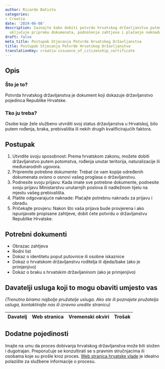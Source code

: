 ```yaml
---
author: Ricardo Batista
categories:
- Croatia
date: '2024-06-08'
description: Saznajte kako dobiti potvrdu hrvatskog državljanstva putem postupka koji
  uključuje pripremu dokumenata, podnošenje zahtjeva i plaćanje naknada.
draft: false
meta_title: Postupak Stjecanja Potvrde Hrvatskog Državljanstva
title: Postupak Stjecanja Potvrde Hrvatskog Državljanstva
translationKey: croatia-issuance_of_citizenship_certificate
---
```



## Opis
### Što je to?
Potvrda hrvatskog državljanstva je dokument koji dokazuje državljanstvo pojedinca Republike Hrvatske.

### Tko ju treba?
Osobe koje žele službeno utvrditi svoj status državljanstva u Hrvatskoj, bilo putem rođenja, braka, prebivališta ili nekih drugih kvalificirajućih faktora.

## Postupak
1. Utvrdite svoju sposobnost: Prema hrvatskom zakonu, možete dobiti državljanstvo putem potomstva, rođenja unutar teritorija, naturalizacije ili međunarodnih ugovora.
2. Pripremite potrebne dokumente: Trebat će vam kopije određenih dokumenata ovisno o osnovi vašeg proglasa o državljanstvu.
3. Podnesite svoju prijavu: Kada imate sve potrebne dokumente, podnesite svoju prijavu Ministarstvu unutarnjih poslova ili nadležnom tijelu na mjestu vašeg prebivališta.
4. Platite odgovarajuće naknade: Plaćajte potrebnu naknadu za prijavu i obradu.
5. Pričekajte provjeru: Nakon što vaša prijava bude provjerena i ako ispunjavate propisane zahtjeve, dobit ćete potvrdu o državljanstvu Republike Hrvatske.

## Potrebni dokumenti
- Obrazac zahtjeva
- Rodni list
- Dokaz o identitetu poput putovnice ili osobne iskaznice
- Dokaz o hrvatskom državljanstvu roditelja ili djeda/bake (ako je primjenjivo)
- Dokaz o braku s hrvatskim državljaninom (ako je primjenjivo)

## Davatelji usluga koji to mogu obaviti umjesto vas

_(Trenutno biramo najbolje pružatelje usluga. Ako ste ili poznajete pružatelja usluga, kontaktirajte nas ili izravno uredite stranicu)_

| Davatelj | Web stranica | Vremenski okviri | Trošak |
| --------------- | --------------- | :-------------: | :-------------: |

## Dodatne pojedinosti
Imajte na umu da proces dobivanja hrvatskog državljanstva može biti složen i dugotrajan. Preporučuje se konzultirati se s pravnim stručnjacima ili osobama koje su prošle kroz proces. [Web stranica hrvatske vlade](http://www.mup.hr/) je idealno polazište za službene informacije o procesu.